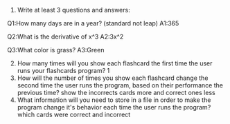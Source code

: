 1. Write at least 3 questions and answers:

Q1:How many days are in a year? (standard not leap)
A1:365

Q2:What is the derivative of x^3
A2:3x^2

Q3:What color is grass?
A3:Green

2. How many times will you show each flashcard the first time the user runs your flashcards program?
1
3. How will the number of times you show each flashcard change the second time the user runs the program, based on their performance the previous time?
show the incorrects cards more and correct ones less
4. What information will you need to store in a file in order to make the program change it's behavior each time the user runs the program?
which cards were correct and incorrect